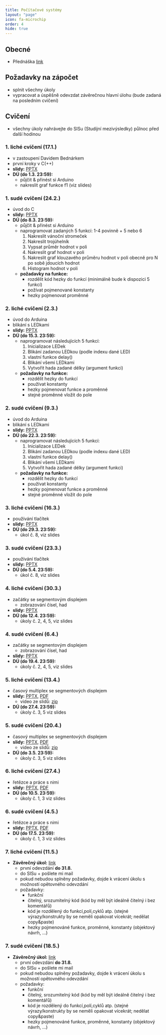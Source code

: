 ```yaml
---
title: Počítačové systémy
layout: "page"
icon: fa-microchip
order: 4
hide: true
---
```


## Obecné
- Přednáška [link](https://www.ksi.mff.cuni.cz/teaching/nswi170-web)

## Požadavky na zápočet
- splnit všechny úkoly
- vypracovat a úspěšně odevzdat závěrečnou hlavní úlohu (bude zadaná na posledním cvičení)

## Cvičení
- všechny úkoly nahrávejte do SISu (Studijní mezivýsledky) půlnoc před další hodinou

### 1. liché cvičení (17.1.)
- v zastoupení Davidem Bednárkem
- první kroky v C(++)
- **slidy:** [PPTX](https://www.ksi.mff.cuni.cz/teaching/nswi170-web/download/db-cs-01-C.pptx)
- **DÚ (do 1.3. 23:59):**
  - půjčit & přinést si Arduino
  - nakreslit graf funkce f1 (viz slides)

### 1. sudé cvičení (24.2.)
- úvod do C
- **slidy:** [PPTX](data/2019-20/cs/tf-cs-01-C.pptx)
- **DÚ (do 8.3. 23:59):**
  - půjčit & přinést si Arduino
  - naprogramovat zadaných 5 funkcí: 1-4 povinně + 5 nebo 6
    1. Nakreslit vánoční stromeček
    2. Nakreslit trojúhelník
    3. Vypsat průměr hodnot v poli
    4. Nakreslit graf hodnot v poli
    5. Nakreslit graf klouzavého průměru hodnot v poli obecně pro N po sobě jdoucích hodnot
    6. Histogram hodnot v poli
  - **požadavky na funkce:** 
	- rozdělit kód hezky do funkcí (minimálně bude k dispozici 5 funkcí)
	- požívat pojmenované konstanty
	- hezky pojmenovat proměnné

### 2. liché cvičení (2.3.)
- úvod do Arduina
- blikání s LEDkami
- **slidy:** [PPTX](data/2019-20/cs/tf-cs-02-arduino_leds.pptx)
- **DÚ (do 15.3. 23:59):**
  - naprogramovat následujících 5 funkcí:
    1. Inicializace LEDek
	2. Blikání zadanou LEDkou (podle indexu dané LED)
	3. vlastní funkce delay()
	4. Blikání všemi LEDkami
	5. Vytvořit hada zadané délky (argument funkci)
  - **požadavky na funkce:**
    - rozdělit hezky do funkcí
	- používat konstanty
	- hezky pojmenovat funkce a proměnné
	- stejné proměnné vložit do pole

### 2. sudé cvičení (9.3.)
- úvod do Arduina
- blikání s LEDkami
- **slidy:** [PPTX](data/2019-20/cs/tf-cs-02-arduino_leds.pptx)
- **DÚ (do 22.3. 23:59):**
  - naprogramovat následujících 5 funkcí:
    1. Inicializace LEDek
	2. Blikání zadanou LEDkou (podle indexu dané LED)
	3. vlastní funkce delay()
	4. Blikání všemi LEDkami
	5. Vytvořit hada zadané délky (argument funkci)
  - **požadavky na funkce:**
    - rozdělit hezky do funkcí
	- používat konstanty
	- hezky pojmenovat funkce a proměnné
	- stejné proměnné vložit do pole

### 3. liché cvičení (16.3.)
- používání tlačítek
- **slidy:** [PPTX](data/2019-20/cs/tf-cs-03-buttons.pptx)
- **DÚ (do 29.3. 23:59):**
  - úkol č. 8, viz slides

### 3. sudé cvičení (23.3.)
- používání tlačítek
- **slidy:** [PPTX](data/2019-20/cs/tf-cs-03-buttons.pptx)
- **DÚ (do 5.4. 23:59):**
  - úkol č. 8, viz slides

### 4. liché cvičení (30.3.)
- začátky se segmentovým displejem
  - zobrazování čísel, had
- **slidy:** [PPTX](data/2019-20/cs/tf-cs-04-seg1.pptx)
- **DÚ (do 12.4. 23:59):**
  - úkoly č. 2, 4, 5, viz slides

### 4. sudé cvičení (6.4.)
- začátky se segmentovým displejem
  - zobrazování čísel, had
- **slidy:** [PPTX](data/2019-20/cs/tf-cs-04-seg1.pptx)
- **DÚ (do 19.4. 23:59):**
  - úkoly č. 2, 4, 5, viz slides

### 5. liché cvičení (13.4.)
- časový multiplex se segmentových displejem
- **slidy:** [PPTX](data/2019-20/cs/tf-cs-05-seg2.pptx), [PDF](data/2019-20/cs/tf-cs-05-seg2.pdf)
  - video ze slidů: [zip](https://drive.google.com/open?id=1llVsqOpcswIbgliqfusb1XHTx93AFP6J)
- **DÚ (do 27.4. 23:59):**
  - úkoly č. 3, 5 viz slides

### 5. sudé cvičení (20.4.)
- časový multiplex se segmentových displejem
- **slidy:** [PPTX](data/2019-20/cs/tf-cs-05-seg2.pptx), [PDF](data/2019-20/cs/tf-cs-05-seg2.pdf)
  - video ze slidů: [zip](https://drive.google.com/open?id=1llVsqOpcswIbgliqfusb1XHTx93AFP6J)
- **DÚ (do 3.5. 23:59):**
  - úkoly č. 3, 5 viz slides

### 6. liché cvičení (27.4.)
- řetězce a práce s nimi
- **slidy:** [PPTX](data/2019-20/cs/tf-cs-06-seg3.pptx), [PDF](data/2019-20/cs/tf-cs-06-seg3.pdf)
- **DÚ (do 10.5. 23:59):**
  - úkoly č. 1, 3 viz slides

### 6. sudé cvičení (4.5.)
- řetězce a práce s nimi
- **slidy:** [PPTX](data/2019-20/cs/tf-cs-06-seg3.pptx), [PDF](data/2019-20/cs/tf-cs-06-seg3.pdf)
- **DÚ (do 17.5. 23:59):**
  - úkoly č. 1, 3 viz slides

### 7. liché cvičení (11.5.)
- **Závěrečný úkol:** [link](https://www.ksi.mff.cuni.cz/teaching/nswi170-web/#@tab_assignments)
  - první odevzdání **do 31.8.** 
  - do SISu + pošlete mi mail
  - pokud nebudou splněny požadavky, dojde k vrácení úkolu s možností opětovného odevzdání
  - požadavky:
    - funkční
	- čitelný, srozumitelný kód (kód by měl být ideálně čitelný i bez komentářů)
	- kód je rozdělený do funkcí,polí,cyklů atp. (stejné výrazy/konstrukty by se neměli opakovat vícekrát; nedělat copy&paste)
	- hezky pojmenováné funkce, proměnné, konstanty (objektový návrh, ...)

### 7. sudé cvičení (18.5.)
- **Závěrečný úkol:** [link](https://www.ksi.mff.cuni.cz/teaching/nswi170-web/#@tab_assignments)
  - první odevzdání **do 31.8.** 
  - do SISu + pošlete mi mail
  - pokud nebudou splněny požadavky, dojde k vrácení úkolu s možností opětovného odevzdání
  - požadavky:
    - funkční
	- čitelný, srozumitelný kód (kód by měl být ideálně čitelný i bez komentářů)
	- kód je rozdělený do funkcí,polí,cyklů atp. (stejné výrazy/konstrukty by se neměli opakovat vícekrát; nedělat copy&paste)
	- hezky pojmenováné funkce, proměnné, konstanty (objektový návrh, ...)
